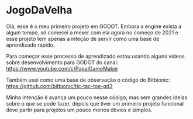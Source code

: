 # JogoDaVelha
 
Olá, esse é o meu primeiro projeto em GODOT. Embora a engine exista a algum tempo, só comecei a mexer com ela agora no começo de 2021 e esse projeto tem apenas a inteção de servir como uma base de aprendizado rápido.

Para começar esse processo de aprendizado estou usando alguns vídeos sobre desenvolvimento para GODOT do canal: https://www.youtube.com/c/PapaiGameMaker

Também usei como uma base de observação o código do Bitbionic: https://github.com/bitbionic/tic-tac-toe-gd3

Minha intenção é avança um pouco nesse código, mas sem grandes ideias sobre o que se pode fazer, depois que tiver um primeiro projeto funcional devo partir para projetos um pouco menos óbvios e simples.

